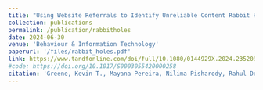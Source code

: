 ```yaml
---
title: "Using Website Referrals to Identify Unreliable Content Rabbit Holes"
collection: publications
permalink: /publication/rabbitholes
date: 2024-06-30
venue: 'Behaviour & Information Technology'
paperurl: '/files/rabbit_holes.pdf'
link: https://www.tandfonline.com/doi/full/10.1080/0144929X.2024.2352093
#code: https://doi.org/10.1017/S0003055420000258
citation: 'Greene, Kevin T., Mayana Pereira, Nilima Pisharody, Rahul Dodhia, Juan Lavista Ferres, and Jacob N. Shapiro. "Using website referrals to identify unreliable content rabbit holes." Behaviour & Information Technology (2024): 1-10.'
---
```



